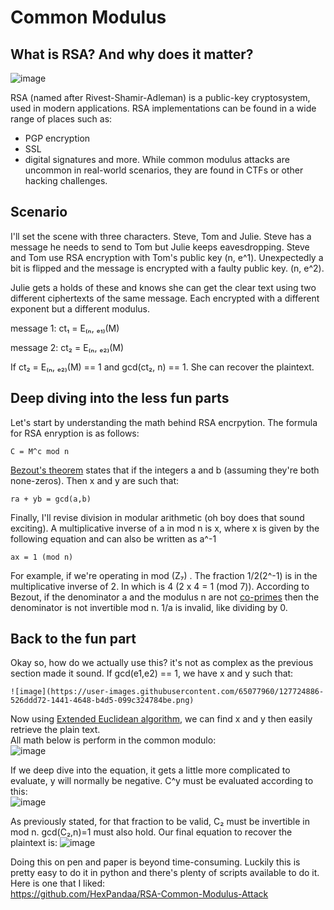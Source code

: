 # Common Modulus

## What is RSA? And why does it matter?
![image](https://user-images.githubusercontent.com/65077960/127724300-1ef305ce-40a8-45ae-96d2-607146a92eee.png)

RSA (named after Rivest-Shamir-Adleman) is a public-key cryptosystem, used in modern applications. RSA implementations can be found in a wide range of places such as:
* PGP encryption
* SSL
* digital signatures
and more. 
While common modulus attacks are uncommon in real-world scenarios, they are found in CTFs or other hacking challenges.

## Scenario
I'll set the scene with three characters. Steve, Tom and Julie. Steve has a message he needs to send to Tom but Julie keeps eavesdropping.
Steve and Tom use RSA encryption with Tom's public key (n, e^1). Unexpectedly a bit is flipped and the message is encrypted with a faulty public key. (n, e^2).  

Julie gets a holds of these and knows she can get the clear text using two different ciphertexts of the same message. Each encrypted with a different exponent but a different modulus.

message 1:
  ct₁ = E₍ₙ, ₑ₁₎(M)

message 2:
  ct₂ = E₍ₙ, ₑ₂₎(M)

If ct₂ = E₍ₙ, ₑ₂₎(M) == 1 and gcd(ct₂, n) == 1. She can recover the plaintext.  

## Deep diving into the less fun parts

Let's start by understanding the math behind RSA encrpytion. The formula for RSA enryption is as follows:
```
C = M^c mod n
```
[Bezout's theorem](https://en.wikipedia.org/wiki/B%C3%A9zout%27s_theorem) states that if the integers a and b (assuming they're both none-zeros). Then x and y are such that:  

```
ra + yb = gcd(a,b)
```
Finally, I'll revise division in modular arithmetic (oh boy does that sound exciting). A multiplicative inverse of a in mod n is x, where x is given by the following equation and can also be written as a^-1
```
ax = 1 (mod n)
```
For example, if we're operating in mod (Z₇) . The fraction 1/2(2^-1) is in the multiplicative inverse of 2. In which is 4 (2 x 4 = 1 (mod 7)). 
According to Bezout, if the denominator a and the modulus n are not [co-primes](https://byjus.com/maths/co-prime-numbers/) then the denominator is not invertible mod n. 1/a is invalid, like dividing by 0.

## Back to the fun part
Okay so, how do we actually use this? it's not as complex as the previous section made it sound.
If gcd(e1,e2) == 1, we have x and y such that: 
```
![image](https://user-images.githubusercontent.com/65077960/127724886-526ddd72-1441-4648-b4d5-099c324784be.png)
```
Now using [Extended Euclidean algorithm](https://brilliant.org/wiki/extended-euclidean-algorithm/), we can find x and y then easily retrieve the plain text.  
All math below is perform in the common modulo:  
![image](https://user-images.githubusercontent.com/65077960/127724918-d56bb1fa-0815-4300-99ca-20cfe9258973.png)

If we deep dive into the equation, it gets a little more complicated to evaluate, y will normally be negative. C^y must be evaluated according to this:  
![image](https://user-images.githubusercontent.com/65077960/127724945-9bb2e129-6fe3-46d9-b7c7-5e131275a769.png)

As previously stated, for that fraction to be valid, C₂ must be invertible in mod n. gcd(C₂,n)=1 must also hold. Our final equation to recover the plaintext is:
![image](https://user-images.githubusercontent.com/65077960/127725028-0d62be20-d1b5-48a7-9e14-d41c2af79a79.png)

Doing this on pen and paper is beyond time-consuming. Luckily this is pretty easy to do it in python and there's plenty of scripts available to do it. 
Here is one that I liked:  
https://github.com/HexPandaa/RSA-Common-Modulus-Attack
 



